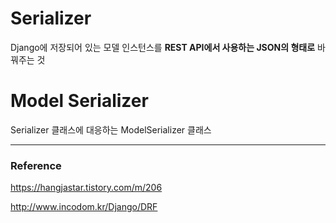 # Serializer
Django에 저장되어 있는 모델 인스턴스를 **REST API에서 사용하는 JSON의 형태로** 바꿔주는 것 


# Model Serializer
Serializer 클래스에 대응하는 ModelSerializer 클래스

---

### Reference
https://hangjastar.tistory.com/m/206

http://www.incodom.kr/Django/DRF